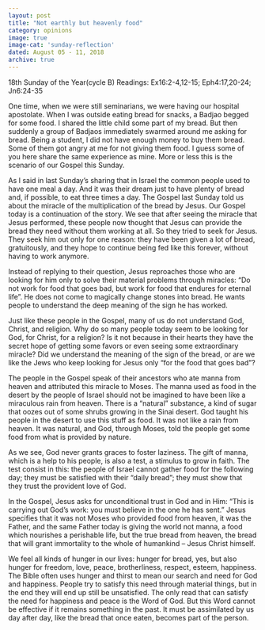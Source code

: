 ```yaml
---
layout: post
title: "Not earthly but heavenly food"
category: opinions
image: true
image-cat: 'sunday-reflection'
dated: August 05 - 11, 2018
archive: true
---
```


18th Sunday of the Year(cycle B)
Readings:	Ex16:2-4,12-15; Eph4:17,20-24; Jn6:24-35

One time, when we were still seminarians, we were having our hospital apostolate.  When I was outside eating bread for snacks, a Badjao begged for some food.  I shared the little child some part of my bread.  But then suddenly a group of Badjaos immediately swarmed around me asking for bread.  Being a student, I did not have enough money to buy them bread.  Some of them got angry at me for not giving them food.  I guess some of you here share the same experience as mine.  More or less this is the scenario of our Gospel this Sunday.

As I said in last Sunday’s sharing that in Israel the common people used to have one meal a day.  And it was their dream just to have plenty of bread and, if possible, to eat three times a day.  The Gospel last Sunday told us about the miracle of the multiplication of the bread by Jesus.  Our Gospel today is a continuation of the story.
We see that after seeing the miracle that Jesus performed, these people now thought that Jesus can provide the bread they need without them working at all.  So they tried to seek for Jesus.  They seek him out only for one reason: they have been given a lot of bread, gratuitously, and they hope to continue being fed like this forever, without having to work anymore.

Instead of replying to their question, Jesus reproaches those who are looking for him only to solve their material problems through miracles: “Do not work for food that goes bad, but work for food that endures for eternal life”.  He does not come to magically change stones into bread.  He wants people to understand the deep meaning of the sign he has worked.

Just like these people in the Gospel, many of us do not understand God, Christ, and religion.  Why do so many people today seem to be looking for God, for Christ, for a religion?  Is it not because in their hearts they have the secret hope of getting some favors or even seeing some extraordinary miracle?  Did we understand the meaning of the sign of the bread, or are we like the Jews who keep looking for Jesus only “for the food that goes bad”?

The people in the Gospel speak of their ancestors who ate manna from heaven and attributed this miracle to Moses.  The manna used as food in the desert by the people of Israel should not be imagined to have been like a miraculous rain from heaven.  There is a “natural” substance, a kind of sugar that oozes out of some shrubs growing in the Sinai desert.  God taught his people in the desert to use this stuff as food.  It was not like a rain from heaven.  It was natural, and God, through Moses, told the people get some food from what is provided by nature.

As we see, God never grants graces to foster laziness.  The gift of manna, which is a help to his people, is also a test, a stimulus to grow in faith.  The test consist in this: the people of Israel cannot gather food for the following day; they must be satisfied with their “daily bread”; they must show that they trust the provident love of God.

In the Gospel, Jesus asks for unconditional trust in God and in Him: “This is carrying out God’s work: you must believe in the one he has sent.”  Jesus specifies that it was not Moses who provided food from heaven, it was the Father, and the same Father today is giving the world not manna, a food which nourishes a perishable life, but the true bread from heaven, the bread that will grant immortality to the whole of humankind – Jesus Christ himself.

We feel all kinds of hunger in our lives: hunger for bread, yes, but also hunger for freedom, love, peace, brotherliness, respect, esteem, happiness.  The Bible often uses hunger and thirst to mean our search and need for God and happiness.  People try to satisfy this need through material things, but in the end they will end up still be unsatisfied.  The only read that can satisfy the need for happiness and peace is the Word of God.  But this Word cannot be effective if it remains something in the past.  It must be assimilated by us day after day, like the bread that once eaten, becomes part of the person.